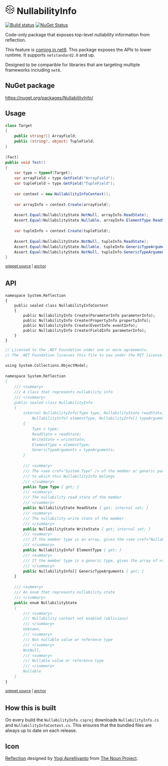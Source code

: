 # <img src="/src/icon.png" height="30px"> NullabilityInfo

[![Build status](https://ci.appveyor.com/api/projects/status/ff4ms9mevndkui7l?svg=true)](https://ci.appveyor.com/project/SimonCropp/NullabilityInfo)
[![NuGet Status](https://img.shields.io/nuget/v/NullabilityInfo.svg)](https://www.nuget.org/packages/NullabilityInfo/)

Code-only package that exposes top-level nullability information from reflection.

This feature is [coming in net6](https://github.com/dotnet/runtime/issues/29723). This package exposes the APIs to lower runtime. It supports `netstandard2.0` and up.

Designed to be comparible for libraries that are targeting multiple frameworks including `net6`.

## NuGet package

https://nuget.org/packages/NullabilityInfo/

## Usage

<!-- snippet: Usage -->
<a id='snippet-usage'></a>
```cs
class Target
{
    public string?[] ArrayField;
    public (string?, object) TupleField;
}

[Fact]
public void Test()
{
    var type = typeof(Target);
    var arrayField = type.GetField("ArrayField");
    var tupleField = type.GetField("TupleField");

    var context = new NullabilityInfoContext();

    var arrayInfo = context.Create(arrayField);

    Assert.Equal(NullabilityState.NotNull, arrayInfo.ReadState);
    Assert.Equal(NullabilityState.Nullable, arrayInfo.ElementType.ReadState);

    var tupleInfo = context.Create(tupleField);

    Assert.Equal(NullabilityState.NotNull, tupleInfo.ReadState);
    Assert.Equal(NullabilityState.Nullable, tupleInfo.GenericTypeArguments[0].ReadState);
    Assert.Equal(NullabilityState.NotNull, tupleInfo.GenericTypeArguments[1].ReadState);
}
```
<sup><a href='/src/Tests/Samples.cs#L6-L34' title='Snippet source file'>snippet source</a> | <a href='#snippet-usage' title='Start of snippet'>anchor</a></sup>
<!-- endSnippet -->


## API

```
namespace System.Reflection
{
    public sealed class NullabilityInfoContext
    {
        public NullabilityInfo Create(ParameterInfo parameterInfo);
        public NullabilityInfo Create(PropertyInfo propertyInfo);
        public NullabilityInfo Create(EventInfo eventInfo);
        public NullabilityInfo Create(FieldInfo parameterInfo);
    }
}
```

<!-- snippet: NullabilityInfo.cs.pp -->
<a id='snippet-NullabilityInfo.cs.pp'></a>
```pp
// Licensed to the .NET Foundation under one or more agreements.
// The .NET Foundation licenses this file to you under the MIT license.

using System.Collections.ObjectModel;

namespace System.Reflection
{
    /// <summary>
    /// A class that represents nullability info
    /// </summary>
    public sealed class NullabilityInfo
    {
        internal NullabilityInfo(Type type, NullabilityState readState, NullabilityState writeState,
            NullabilityInfo? elementType, NullabilityInfo[] typeArguments)
        {
            Type = type;
            ReadState = readState;
            WriteState = writeState;
            ElementType = elementType;
            GenericTypeArguments = typeArguments;
        }

        /// <summary>
        /// The <see cref="System.Type" /> of the member or generic parameter
        /// to which this NullabilityInfo belongs
        /// </summary>
        public Type Type { get; }
        /// <summary>
        /// The nullability read state of the member
        /// </summary>
        public NullabilityState ReadState { get; internal set; }
        /// <summary>
        /// The nullability write state of the member
        /// </summary>
        public NullabilityState WriteState { get; internal set; }
        /// <summary>
        /// If the member type is an array, gives the <see cref="NullabilityInfo" /> of the elements of the array, null otherwise
        /// </summary>
        public NullabilityInfo? ElementType { get; }
        /// <summary>
        /// If the member type is a generic type, gives the array of <see cref="NullabilityInfo" /> for each type parameter
        /// </summary>
        public NullabilityInfo[] GenericTypeArguments { get; }
    }

    /// <summary>
    /// An enum that represents nullability state
    /// </summary>
    public enum NullabilityState
    {
        /// <summary>
        /// Nullability context not enabled (oblivious)
        /// </summary>
        Unknown,
        /// <summary>
        /// Non nullable value or reference type
        /// </summary>
        NotNull,
        /// <summary>
        /// Nullable value or reference type
        /// </summary>
        Nullable
    }
}
```
<sup><a href='/src/NullabilityInfo/NullabilityInfo.cs.pp#L1-L64' title='Snippet source file'>snippet source</a> | <a href='#snippet-NullabilityInfo.cs.pp' title='Start of snippet'>anchor</a></sup>
<!-- endSnippet -->


## How this is built

On every build the `NullabilityInfo.csproj` downloads `NullabilityInfo.cs` and `NullabilityInfoContext.cs`. This ensures that the bundled files are always up to date on each release.


## Icon

[Reflection](https://thenounproject.com/term/reflection/4087162/) designed by [Yogi Aprelliyanto](https://thenounproject.com/yogiaprelliyanto/) from [The Noun Project](https://thenounproject.com).

